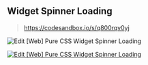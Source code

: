 ## Widget Spinner Loading

> https://codesandbox.io/s/q800rqv0yj

![Edit [Web] Pure CSS Widget Spinner Loading](/Dev-JeromeBaek/awesome-web-styling/blob/master/simple-spinner/images/19-simple-spinner-collections.gif)

[![Edit [Web] Pure CSS Widget Spinner Loading](https://codesandbox.io/static/img/play-codesandbox.svg)](https://codesandbox.io/s/q800rqv0yj)

